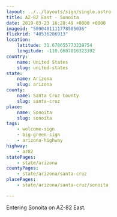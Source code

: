 ```yaml
---
layout: ../../layouts/sign/single.astro
title: AZ-82 East - Sonoita
date: 2019-03-23 16:28:49 +0000 +0000
imageid: "5090401111778505036"
flickrid: "40536286913"
location:
    latitude: 31.678655773239754
    longitude: -110.6607016323392
country:
    name: United States
    slug: united-states
state:
    name: Arizona
    slug: arizona
county:
    name: Santa Cruz County
    slug: santa-cruz
place:
    name: Sonoita
    slug: sonoita
tags:
    - welcome-sign
    - big-green-sign
    - arizona-highway
highway:
    - az82
statePages:
    - state/arizona
countyPages:
    - state/arizona/santa-cruz
placePages:
    - state/arizona/santa-cruz/sonoita

---
```

Entering Sonoita on AZ-82 East.